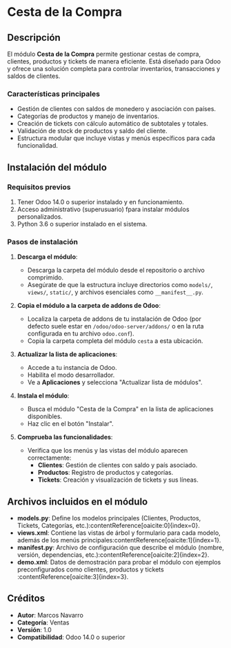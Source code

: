 # Cesta de la Compra

## Descripción
El módulo **Cesta de la Compra** permite gestionar cestas de compra, clientes, productos y tickets de manera eficiente. Está diseñado para Odoo y ofrece una solución completa para controlar inventarios, transacciones y saldos de clientes.

### Características principales
- Gestión de clientes con saldos de monedero y asociación con países.
- Categorías de productos y manejo de inventarios.
- Creación de tickets con cálculo automático de subtotales y totales.
- Validación de stock de productos y saldo del cliente.
- Estructura modular que incluye vistas y menús específicos para cada funcionalidad.

## Instalación del módulo

### Requisitos previos
1. Tener Odoo 14.0 o superior instalado y en funcionamiento.
2. Acceso administrativo (superusuario) fpara instalar módulos personalizados.
3. Python 3.6 o superior instalado en el sistema.

### Pasos de instalación
1. **Descarga el módulo**:
   - Descarga la carpeta del módulo desde el repositorio o archivo comprimido.
   - Asegúrate de que la estructura incluye directorios como `models/`, `views/`, `static/`, y archivos esenciales como `__manifest__.py`.

2. **Copia el módulo a la carpeta de addons de Odoo**:
   - Localiza la carpeta de addons de tu instalación de Odoo (por defecto suele estar en `/odoo/odoo-server/addons/` o en la ruta configurada en tu archivo `odoo.conf`).
   - Copia la carpeta completa del módulo `cesta` a esta ubicación.

3. **Actualizar la lista de aplicaciones**:
   - Accede a tu instancia de Odoo.
   - Habilita el modo desarrollador.
   - Ve a **Aplicaciones** y selecciona "Actualizar lista de módulos".

4. **Instala el módulo**:
   - Busca el módulo "Cesta de la Compra" en la lista de aplicaciones disponibles.
   - Haz clic en el botón "Instalar".

5. **Comprueba las funcionalidades**:
   - Verifica que los menús y las vistas del módulo aparecen correctamente:
     - **Clientes**: Gestión de clientes con saldo y país asociado.
     - **Productos**: Registro de productos y categorías.
     - **Tickets**: Creación y visualización de tickets y sus líneas.

## Archivos incluidos en el módulo
- **models.py**: Define los modelos principales (Clientes, Productos, Tickets, Categorías, etc.)&#8203;:contentReference[oaicite:0]{index=0}.
- **views.xml**: Contiene las vistas de árbol y formulario para cada modelo, además de los menús principales&#8203;:contentReference[oaicite:1]{index=1}.
- **__manifest__.py**: Archivo de configuración que describe el módulo (nombre, versión, dependencias, etc.)&#8203;:contentReference[oaicite:2]{index=2}.
- **demo.xml**: Datos de demostración para probar el módulo con ejemplos preconfigurados como clientes, productos y tickets&#8203;:contentReference[oaicite:3]{index=3}.

## Créditos
- **Autor**: Marcos Navarro
- **Categoría**: Ventas
- **Versión**: 1.0
- **Compatibilidad**: Odoo 14.0 o superior
